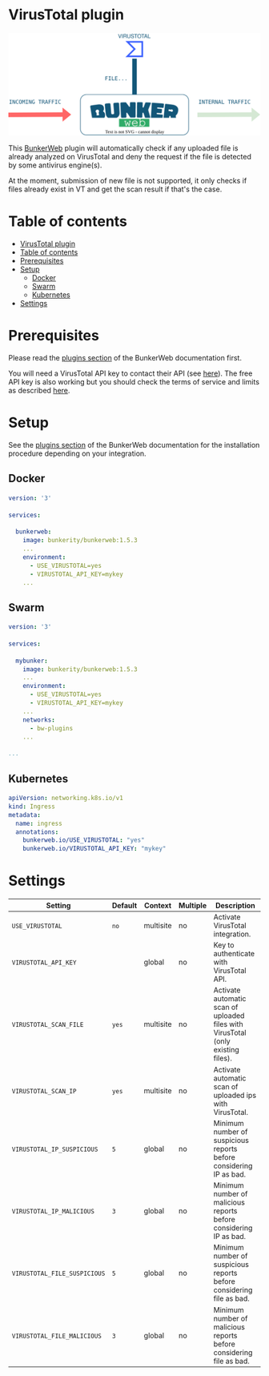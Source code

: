 # VirusTotal plugin

<p align="center">
	<img alt="BunkerWeb VirusTotal diagram" src="https://github.com/bunkerity/bunkerweb-plugins/raw/main/virustotal/docs/diagram.svg" />
</p>

This [BunkerWeb](https://www.bunkerweb.io) plugin will automatically check if any uploaded file is already analyzed on VirusTotal and deny the request if the file is detected by some antivirus engine(s).

At the moment, submission of new file is not supported, it only checks if files already exist in VT and get the scan result if that's the case.

# Table of contents

- [VirusTotal plugin](#virustotal-plugin)
- [Table of contents](#table-of-contents)
- [Prerequisites](#prerequisites)
- [Setup](#setup)
  - [Docker](#docker)
  - [Swarm](#swarm)
  - [Kubernetes](#kubernetes)
- [Settings](#settings)

# Prerequisites

Please read the [plugins section](https://docs.bunkerweb.io/latest/plugins) of the BunkerWeb documentation first.

You will need a VirusTotal API key to contact their API (see [here](https://support.virustotal.com/hc/en-us/articles/115002088769-Please-give-me-an-API-key)). The free API key is also working but you should check the terms of service and limits as described [here](https://support.virustotal.com/hc/en-us/articles/115002119845-What-is-the-difference-between-the-public-API-and-the-private-API-).

# Setup

See the [plugins section](https://docs.bunkerweb.io/latest/plugins) of the BunkerWeb documentation for the installation procedure depending on your integration.

## Docker

```yaml
version: '3'

services:

  bunkerweb:
    image: bunkerity/bunkerweb:1.5.3
    ...
    environment:
      - USE_VIRUSTOTAL=yes
      - VIRUSTOTAL_API_KEY=mykey
    ...
```

## Swarm

```yaml
version: '3'

services:

  mybunker:
    image: bunkerity/bunkerweb:1.5.3
    ...
    environment:
      - USE_VIRUSTOTAL=yes
      - VIRUSTOTAL_API_KEY=mykey
    ...
    networks:
      - bw-plugins
    ...

...
```

## Kubernetes

```yaml
apiVersion: networking.k8s.io/v1
kind: Ingress
metadata:
  name: ingress
  annotations:
    bunkerweb.io/USE_VIRUSTOTAL: "yes"
    bunkerweb.io/VIRUSTOTAL_API_KEY: "mykey"
```

# Settings

| Setting                      | Default | Context   | Multiple | Description                                                                      |
| ---------------------------- | ------- | --------- | -------- | -------------------------------------------------------------------------------- |
| `USE_VIRUSTOTAL`             | `no`    | multisite | no       | Activate VirusTotal integration.                                                 |
| `VIRUSTOTAL_API_KEY`         |         | global    | no       | Key to authenticate with VirusTotal API.                                         |
| `VIRUSTOTAL_SCAN_FILE`       | `yes`   | multisite | no       | Activate automatic scan of uploaded files with VirusTotal (only existing files). |
| `VIRUSTOTAL_SCAN_IP`         | `yes`   | multisite | no       | Activate automatic scan of uploaded ips with VirusTotal.                         |
| `VIRUSTOTAL_IP_SUSPICIOUS`   | `5`     | global    | no       | Minimum number of suspicious reports before considering IP as bad.               |
| `VIRUSTOTAL_IP_MALICIOUS`    | `3`     | global    | no       | Minimum number of malicious reports before considering IP as bad.                |
| `VIRUSTOTAL_FILE_SUSPICIOUS` | `5`     | global    | no       | Minimum number of suspicious reports before considering file as bad.             |
| `VIRUSTOTAL_FILE_MALICIOUS`  | `3`     | global    | no       | Minimum number of malicious reports before considering file as bad.              |
